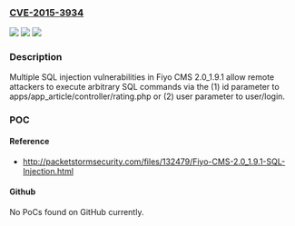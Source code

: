 ### [CVE-2015-3934](https://cve.mitre.org/cgi-bin/cvename.cgi?name=CVE-2015-3934)
![](https://img.shields.io/static/v1?label=Product&message=n%2Fa&color=blue)
![](https://img.shields.io/static/v1?label=Version&message=n%2Fa&color=blue)
![](https://img.shields.io/static/v1?label=Vulnerability&message=n%2Fa&color=brighgreen)

### Description

Multiple SQL injection vulnerabilities in Fiyo CMS 2.0_1.9.1 allow remote attackers to execute arbitrary SQL commands via the (1) id parameter to apps/app_article/controller/rating.php or (2) user parameter to user/login.

### POC

#### Reference
- http://packetstormsecurity.com/files/132479/Fiyo-CMS-2.0_1.9.1-SQL-Injection.html

#### Github
No PoCs found on GitHub currently.

